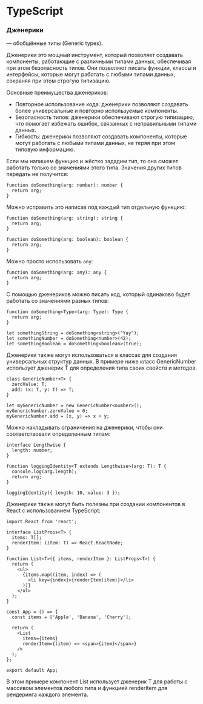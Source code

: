 # TypeScript

### Дженерики

— обобщённые типы (Generic types).

Дженерики это мощный инструмент, который позволяет создавать компоненты, работающие с различными типами данных, обеспечивая при этом безопасность типов. Они позволяют писать функции, классы и интерфейсы, которые могут работать с любыми типами данных, сохраняя при этом строгую типизацию.

Основные преимущества дженериков:

- Повторное использование кода: дженерики позволяют создавать более универсальные и повторно используемые компоненты.
- Безопасность типов: дженерики обеспечивают строгую типизацию, что помогает избежать ошибок, связанных с неправильными типами данных.
- Гибкость: дженерики позволяют создавать компоненты, которые могут работать с любыми типами данных, не теряя при этом типовую информацию.

Если мы напишем функцию и жёстко зададим тип, то она сможет работать только со значениями этого типа. Значения других типов передать не получится:

```
function doSomething(arg: number): number {
  return arg;
}
```

Можно исправить это написав под каждый тип отдельную функцию:

```
function doSomething(arg: string): string {
  return arg;
}
```

```
function doSomething(arg: boolean): boolean {
  return arg;
}
```

Можно просто использовать `any`:

```
function doSomething(arg: any): any {
  return arg;
}
```

С помощью дженериков можно писать код, который одинаково будет работать со значениями разных типов:

```
function doSomething<Type>(arg: Type): Type {
  return arg;
}

let somethingString = doSomething<string>("Yay");
let somethingNumber = doSomething<number>(42);
let somethingBoolean = doSomething<boolean>(true);

```

Дженерики также могут использоваться в классах для создания универсальных структур данных. В примере ниже класс GenericNumber использует дженерик T для определения типа своих свойств и методов.

```
class GenericNumber<T> {
  zeroValue: T;
  add: (x: T, y: T) => T;
}

let myGenericNumber = new GenericNumber<number>();
myGenericNumber.zeroValue = 0;
myGenericNumber.add = (x, y) => x + y;
```

Можно накладывать ограничения на дженерики, чтобы они соответствовали определенным типам:

```
interface Lengthwise {
  length: number;
}

function loggingIdentity<T extends Lengthwise>(arg: T): T {
  console.log(arg.length);
  return arg;
}

loggingIdentity({ length: 10, value: 3 });
```

Дженерики также могут быть полезны при создании компонентов в React с использованием TypeScript:

```
import React from 'react';

interface ListProps<T> {
  items: T[];
  renderItem: (item: T) => React.ReactNode;
}

function List<T>({ items, renderItem }: ListProps<T>) {
  return (
    <ul>
      {items.map((item, index) => (
        <li key={index}>{renderItem(item)}</li>
      ))}
    </ul>
  );
}

const App = () => {
  const items = ['Apple', 'Banana', 'Cherry'];

  return (
    <List
      items={items}
      renderItem={(item) => <span>{item}</span>}
    />
  );
};

export default App;
```

В этом примере компонент List использует дженерик T для работы с массивом элементов любого типа и функцией renderItem для рендеринга каждого элемента.
